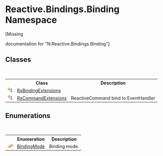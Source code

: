 # Reactive.Bindings.Binding Namespace
 

\[Missing <summary> documentation for "N:Reactive.Bindings.Binding"\]


## Classes
&nbsp;<table><tr><th></th><th>Class</th><th>Description</th></tr><tr><td>![Public class](media/pubclass.gif "Public class")</td><td><a href="9551153f-d37e-fdb4-2bda-16a1dbc293f1">RxBindingExtensions</a></td><td /></tr><tr><td>![Public class](media/pubclass.gif "Public class")</td><td><a href="c27a4503-f79b-533d-851f-b8292b03aa37">RxCommandExtensions</a></td><td>
ReactiveCommand bind to EventHandler</td></tr></table>

## Enumerations
&nbsp;<table><tr><th></th><th>Enumeration</th><th>Description</th></tr><tr><td>![Public enumeration](media/pubenumeration.gif "Public enumeration")</td><td><a href="6996eae3-99ba-7620-f780-f4244f73dd00">BindingMode</a></td><td>
Binding mode.</td></tr></table>&nbsp;
